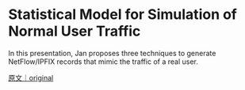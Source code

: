 
# Statistical Model for Simulation of Normal User Traffic

In this presentation, Jan proposes three techniques to generate NetFlow/IPFIX records that mimic the traffic of a real user.

[原文｜original](https://insights.sei.cmu.edu/library/statistical-model-for-simulation-of-normal-user-traffic/)
        